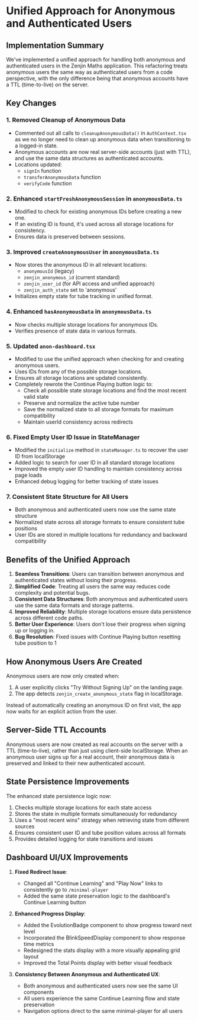 # Unified Approach for Anonymous and Authenticated Users

## Implementation Summary

We've implemented a unified approach for handling both anonymous and authenticated users in the Zenjin Maths application. This refactoring treats anonymous users the same way as authenticated users from a code perspective, with the only difference being that anonymous accounts have a TTL (time-to-live) on the server.

## Key Changes

### 1. Removed Cleanup of Anonymous Data

- Commented out all calls to `cleanupAnonymousData()` in `AuthContext.tsx` as we no longer need to clean up anonymous data when transitioning to a logged-in state.
- Anonymous accounts are now real server-side accounts (just with TTL), and use the same data structures as authenticated accounts.
- Locations updated:
  - `signIn` function
  - `transferAnonymousData` function
  - `verifyCode` function

### 2. Enhanced `startFreshAnonymousSession` in `anonymousData.ts`

- Modified to check for existing anonymous IDs before creating a new one.
- If an existing ID is found, it's used across all storage locations for consistency.
- Ensures data is preserved between sessions.

### 3. Improved `createAnonymousUser` in `anonymousData.ts`

- Now stores the anonymous ID in all relevant locations:
  - `anonymousId` (legacy)
  - `zenjin_anonymous_id` (current standard)
  - `zenjin_user_id` (for API access and unified approach)
  - `zenjin_auth_state` set to 'anonymous'
- Initializes empty state for tube tracking in unified format.

### 4. Enhanced `hasAnonymousData` in `anonymousData.ts`

- Now checks multiple storage locations for anonymous IDs.
- Verifies presence of state data in various formats.

### 5. Updated `anon-dashboard.tsx`

- Modified to use the unified approach when checking for and creating anonymous users.
- Uses IDs from any of the possible storage locations.
- Ensures all storage locations are updated consistently.
- Completely rewrote the Continue Playing button logic to:
  - Check all possible state storage locations and find the most recent valid state
  - Preserve and normalize the active tube number
  - Save the normalized state to all storage formats for maximum compatibility
  - Maintain userId consistency across redirects

### 6. Fixed Empty User ID Issue in StateManager

- Modified the `initialize` method in `stateManager.ts` to recover the user ID from localStorage
- Added logic to search for user ID in all standard storage locations
- Improved the empty user ID handling to maintain consistency across page loads
- Enhanced debug logging for better tracking of state issues

### 7. Consistent State Structure for All Users

- Both anonymous and authenticated users now use the same state structure
- Normalized state across all storage formats to ensure consistent tube positions
- User IDs are stored in multiple locations for redundancy and backward compatibility

## Benefits of the Unified Approach

1. **Seamless Transitions**: Users can transition between anonymous and authenticated states without losing their progress.
2. **Simplified Code**: Treating all users the same way reduces code complexity and potential bugs.
3. **Consistent Data Structures**: Both anonymous and authenticated users use the same data formats and storage patterns.
4. **Improved Reliability**: Multiple storage locations ensure data persistence across different code paths.
5. **Better User Experience**: Users don't lose their progress when signing up or logging in.
6. **Bug Resolution**: Fixed issues with Continue Playing button resetting tube position to 1

## How Anonymous Users Are Created

Anonymous users are now only created when:
1. A user explicitly clicks "Try Without Signing Up" on the landing page.
2. The app detects `zenjin_create_anonymous_state` flag in localStorage.

Instead of automatically creating an anonymous ID on first visit, the app now waits for an explicit action from the user.

## Server-Side TTL Accounts

Anonymous users are now created as real accounts on the server with a TTL (time-to-live), rather than just using client-side localStorage. When an anonymous user signs up for a real account, their anonymous data is preserved and linked to their new authenticated account.

## State Persistence Improvements

The enhanced state persistence logic now:
1. Checks multiple storage locations for each state access
2. Stores the state in multiple formats simultaneously for redundancy
3. Uses a "most recent wins" strategy when retrieving state from different sources
4. Ensures consistent user ID and tube position values across all formats
5. Provides detailed logging for state transitions and issues

## Dashboard UI/UX Improvements

1. **Fixed Redirect Issue**:
   - Changed all "Continue Learning" and "Play Now" links to consistently go to `/minimal-player`
   - Added the same state preservation logic to the dashboard's Continue Learning button

2. **Enhanced Progress Display**:
   - Added the EvolutionBadge component to show progress toward next level
   - Incorporated the BlinkSpeedDisplay component to show response time metrics
   - Redesigned the stats display with a more visually appealing grid layout
   - Improved the Total Points display with better visual feedback

3. **Consistency Between Anonymous and Authenticated UX**:
   - Both anonymous and authenticated users now see the same UI components
   - All users experience the same Continue Learning flow and state preservation
   - Navigation options direct to the same minimal-player for all users